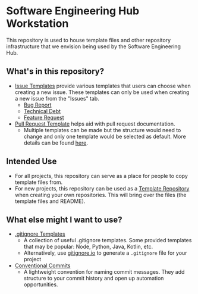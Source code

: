 # Software Engineering Hub Workstation
This repository is used to house template files and other repository infrastructure that we envision being used by the Software Engineering Hub.

## What's in this repository?
- [Issue Templates](.github/ISSUE_TEMPLATE) provide various templates that users can choose when creating a new issue. These templates can only be used when creating a new issue from the "Issues" tab.
  -   [Bug Report](.github/ISSUE_TEMPLATE/bug_report.md)
  -   [Technical Debt](.github/ISSUE_TEMPLATE/technical_debt.md)
  -   [Feature Request](.github/ISSUE_TEMPLATE/feature_request.md)
- [Pull Request Template](.github/pull_request_template.md) helps aid with pull request documentation.
  - Multiple templates can be made but the structure would need to change and only one template would be selected as default. More details can be found [here](https://docs.github.com/en/communities/using-templates-to-encourage-useful-issues-and-pull-requests/creating-a-pull-request-template-for-your-repository).

## Intended Use
- For all projects, this repository can serve as a place for people to copy template files from. 
- For new projects, this repository can be used as a [Template Repository](https://docs.github.com/en/repositories/creating-and-managing-repositories/creating-a-repository-from-a-template) when creating your own repositories. This will bring over the files (the template files and README).

## What else might I want to use?
- [.gitignore Templates](https://github.com/github/gitignore)
  - A collection of useful .gitignore templates. Some provided templates that may be popular: Node, Python, Java, Kotlin, etc.
  - Alternatively, use [gitignore.io](https://www.gitignore.io) to generate a `.gitignore` file for your project
- [Conventional Commits](https://www.conventionalcommits.org/en/v1.0.0/)
  - A lightweight convention for naming commit messages. They add structure to your commit history and open up automation opportunities.
